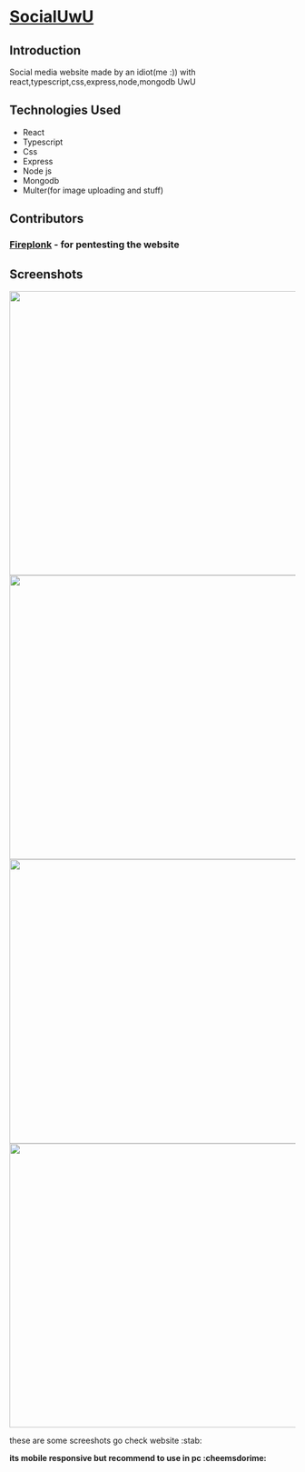 # [SocialUwU](https://socialuwu.netlify.app/)

## Introduction
Social media website made by an idiot(me :)) with react,typescript,css,express,node,mongodb UwU

## Technologies Used
- React
- Typescript
- Css
- Express
- Node js
- Mongodb
- Multer(for image uploading and stuff)

## Contributors
### [Fireplonk](https://github.com/FirePlank/) - for pentesting the website

## Screenshots
<img src = "https://github.com/VarunLanjhara/SocialUwU/blob/main/client/github_images/homedark.png" alt = "" width = "1100px" height = "500px">
<img src = "https://github.com/VarunLanjhara/SocialUwU/blob/main/client/github_images/profileuser.png" alt = "" width = "1100px" height = "500px">
<img src = "https://github.com/VarunLanjhara/SocialUwU/blob/main/client/github_images/profileotheruser.png" alt = "" width = "1100px" height = "500px">
<img src = "https://github.com/VarunLanjhara/SocialUwU/blob/main/client/github_images/settings.png" alt = "" width = "1100px" height = "500px">

these are some screeshots go check website :stab:

**its mobile responsive but recommend to use in pc :cheemsdorime:**

